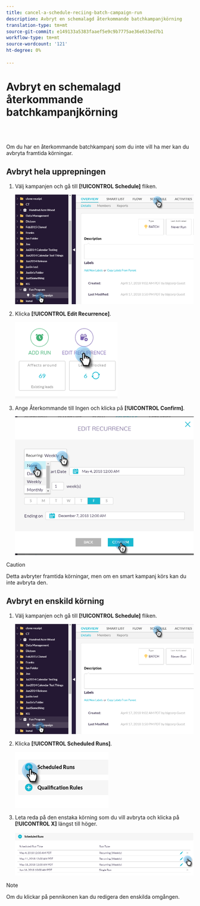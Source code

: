 ```yaml
---
title: cancel-a-schedule-reciing-batch-campaign-run
description: Avbryt en schemalagd återkommande batchkampanjkörning
translation-type: tm+mt
source-git-commit: e149133a5383faaef5e9c9b7775ae36e633ed7b1
workflow-type: tm+mt
source-wordcount: '121'
ht-degree: 0%

---
```



# Avbryt en schemalagd återkommande batchkampanjkörning

<br> 

Om du har en återkommande batchkampanj som du inte vill ha mer kan du avbryta framtida körningar.

## Avbryt hela upprepningen

1. Välj kampanjen och gå till **[!UICONTROL Schedule]** fliken.

   ![Bild ett](/help/sky/assets/smart-campaigns/cancel-a-scheduled-recurring-batch-campaign-run/cancel-a-scheduled-recurring-batch-campaign-run-1.png)

1. Klicka **[!UICONTROL Edit Recurrence]**.

   ![Bild två](/help/sky/assets/smart-campaigns/cancel-a-scheduled-recurring-batch-campaign-run/cancel-a-scheduled-recurring-batch-campaign-run-2.png)

1. Ange Återkommande till Ingen och klicka på **[!UICONTROL Confirm]**.

   ![Bild tre](/help/sky/assets/smart-campaigns/cancel-a-scheduled-recurring-batch-campaign-run/cancel-a-scheduled-recurring-batch-campaign-run-3.png)

>[!CAUTION]
>
>Detta avbryter framtida körningar, men om en smart kampanj körs kan du inte avbryta den.

## Avbryt en enskild körning

1. Välj kampanjen och gå till **[!UICONTROL Schedule]** fliken.

   ![Bild fyra](/help/sky/assets/smart-campaigns/cancel-a-scheduled-recurring-batch-campaign-run/cancel-a-scheduled-recurring-batch-campaign-run-4.png)

1. Klicka **[!UICONTROL Scheduled Runs]**.

   ![Bild fem](/help/sky/assets/smart-campaigns/cancel-a-scheduled-recurring-batch-campaign-run/cancel-a-scheduled-recurring-batch-campaign-run-5.png)

1. Leta reda på den enstaka körning som du vill avbryta och klicka på **[!UICONTROL X]** längst till höger.

   ![Bild sex](/help/sky/assets/smart-campaigns/cancel-a-scheduled-recurring-batch-campaign-run/cancel-a-scheduled-recurring-batch-campaign-run-6.png)

>[!NOTE]
>
>Om du klickar på pennikonen kan du redigera den enskilda omgången.
